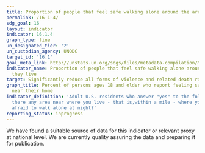 ```yaml
---
title: Proportion of people that feel safe walking alone around the area they live
permalink: /16-1-4/
sdg_goal: 16
layout: indicator
indicator: 16.1.4
graph_type: line
un_designated_tier: '2'
un_custodian_agency: UNODC
target_id: '16.1'
goal_meta_link: http://unstats.un.org/sdgs/files/metadata-compilation/Metadata-Goal-16.pdf
indicator_name: Proportion of people that feel safe walking alone around the area
  they live
target: Significantly reduce all forms of violence and related death rates everywhere.
graph_title: Percent of persons ages 18 and older who report feeling safe walking
  near their home
indicator_definition: 'Adult U.S. residents who answer "yes" to the following: Is
  there any area near where you live - that is,within a mile - where you would be
  afraid to walk alone at night?'
reporting_status: inprogress
---
```


We have found a suitable source of data for this indicator or relevant proxy at national level. We are currently quality assuring the data and preparing it for publication.
